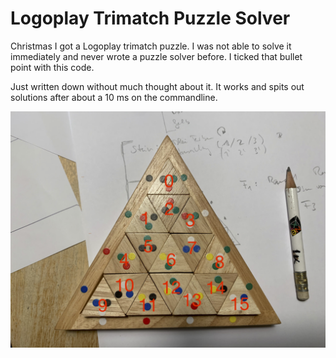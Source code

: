 # Logoplay Trimatch Puzzle Solver

Christmas I got a Logoplay trimatch puzzle. I was not able to solve it immediately and never wrote a puzzle solver before. I ticked that bullet point with this code.

Just written down without much thought about it. It works and spits out solutions after about a 10 ms on the commandline.

![Picture of Logoplay Trimatch Puzzle](Images/PuzzlePicture.png)


